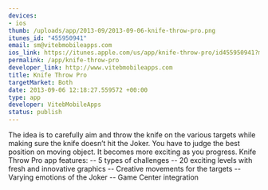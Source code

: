 ```yaml
--- 
devices: 
- ios
thumb: /uploads/app/2013-09/2013-09-06-knife-throw-pro.png
itunes_id: "455950941"
email: sm@vitebmobileapps.com
ios_link: https://itunes.apple.com/us/app/knife-throw-pro/id455950941?mt=8
permalink: /app/knife-throw-pro
developer_link: http://www.vitebmobileapps.com
title: Knife Throw Pro
targetMarket: Both
date: 2013-09-06 12:18:27.559572 +00:00
type: app
developer: VitebMobileApps
status: publish
---
```


The idea is to carefully aim and throw the knife on the various targets while making sure the knife doesn’t hit the Joker. You have to judge the best position on moving object. It becomes more exciting as you progress.
Knife Throw Pro app features:
 -- 5 types of challenges
 -- 20 exciting levels with fresh and innovative graphics
 -- Creative movements for the targets
 -- Varying emotions of the Joker
 -- Game Center integration
